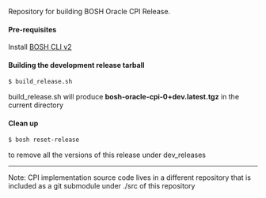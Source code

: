 Repository for building BOSH Oracle CPI Release.
#### Pre-requisites

Install [BOSH CLI v2](https://bosh.io/docs/cli-v2.html#install)

#### Building the development release tarball 

```bash
$ build_release.sh
```
build_release.sh will produce **bosh-oracle-cpi-0+dev.latest.tgz** in the current directory

#### Clean up
```bash
$ bosh reset-release 
```
to remove all the versions of this release under dev_releases 


---

Note: CPI implementation source code lives in a different repository that is included as a git submodule under ./src of this 
repository 
